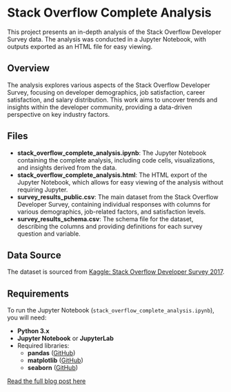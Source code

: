 # Stack Overflow Complete Analysis

This project presents an in-depth analysis of the Stack Overflow Developer Survey data. The analysis was conducted in a Jupyter Notebook, with outputs exported as an HTML file for easy viewing.

## Overview

The analysis explores various aspects of the Stack Overflow Developer Survey, focusing on developer demographics, job satisfaction, career satisfaction, and salary distribution. This work aims to uncover trends and insights within the developer community, providing a data-driven perspective on key industry factors.

## Files

- **stack_overflow_complete_analysis.ipynb**: The Jupyter Notebook containing the complete analysis, including code cells, visualizations, and insights derived from the data.
- **stack_overflow_complete_analysis.html**: The HTML export of the Jupyter Notebook, which allows for easy viewing of the analysis without requiring Jupyter.
- **survey_results_public.csv**: The main dataset from the Stack Overflow Developer Survey, containing individual responses with columns for various demographics, job-related factors, and satisfaction levels.
- **survey_results_schema.csv**: The schema file for the dataset, describing the columns and providing definitions for each survey question and variable.

## Data Source

The dataset is sourced from [Kaggle: Stack Overflow Developer Survey 2017](https://www.kaggle.com/datasets/stackoverflow/so-survey-2017).

## Requirements

To run the Jupyter Notebook (`stack_overflow_complete_analysis.ipynb`), you will need:

- **Python 3.x**
- **Jupyter Notebook** or **JupyterLab**
- Required libraries:
  - **pandas** ([GitHub](https://github.com/pandas-dev/pandas))
  - **matplotlib** ([GitHub](https://github.com/matplotlib/matplotlib))
  - **seaborn** ([GitHub](https://github.com/mwaskom/seaborn))
  
 
[Read the full blog post here](Data_Science_NanoDegree/Data%20Science%20Blog%20Post/data_science_blog_post.md)

